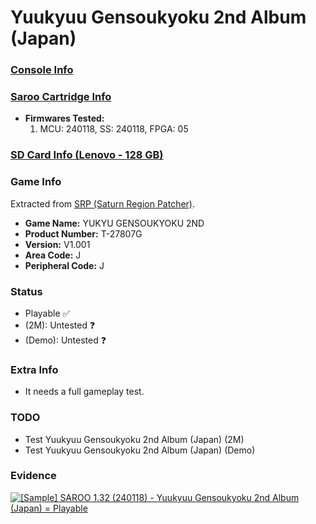 # Yuukyuu Gensoukyoku 2nd Album (Japan)

### [Console Info](../../../../Info/Consoles/VA13/README.md)

### [Saroo Cartridge Info](../../../../Info/Cartridges/RetroGameParadiseStore/1.32F/README.md)

- <b>Firmwares Tested:</b>
  1. MCU: 240118, SS: 240118, FPGA: 05

### [SD Card Info (Lenovo - 128 GB)](../../../../Info/SdCards/Lenovo/128GB/fat32/README.md)

### Game Info

Extracted from [SRP (Saturn Region Patcher)](https://segaxtreme.net/resources/saturn-region-patcher.81/download).

- <b>Game Name:</b> YUKYU GENSOUKYOKU 2ND
- <b>Product Number:</b> T-27807G
- <b>Version:</b> V1.001
- <b>Area Code:</b> J
- <b>Peripheral Code:</b> J

### Status

- Playable :white_check_mark:
- (2M): Untested :question:
- (Demo): Untested :question:

### Extra Info

- It needs a full gameplay test.

### TODO

- Test Yuukyuu Gensoukyoku 2nd Album (Japan) (2M)
- Test Yuukyuu Gensoukyoku 2nd Album (Japan) (Demo)

### Evidence

[![[Sample] SAROO 1.32 (240118) - Yuukyuu Gensoukyoku 2nd Album (Japan) = Playable](https://img.youtube.com/vi/2gQTPdYyEN4/0.jpg)](https://www.youtube.com/watch?v=2gQTPdYyEN4)
